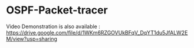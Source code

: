 # OSPF-Packet-tracer

Video Demonstration is also available :  https://drive.google.com/file/d/1WKm6RZGOVUkBFqV_DqYT1du5JfALW2EM/view?usp=sharing
